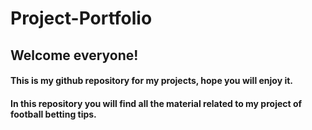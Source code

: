 # Project-Portfolio
## Welcome everyone! 
#### This is my github repository for my projects, hope you will enjoy it. 
#### In this repository you will find all the material related to my project of football betting tips.
